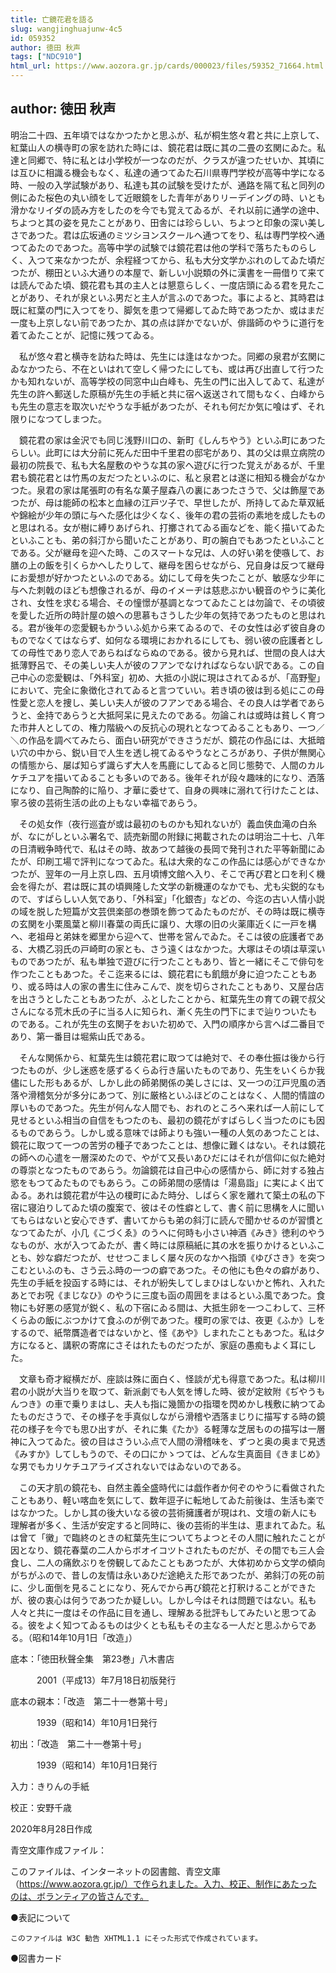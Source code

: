 ```yaml
---
title: 亡鏡花君を語る
slug: wangjinghuajunw-4c5
id: 059352
author: 徳田 秋声
tags: ["NDC910"]
html_url: https://www.aozora.gr.jp/cards/000023/files/59352_71664.html
---
```


## author: 徳田 秋声

明治二十四、五年頃ではなかつたかと思ふが、私が桐生悠々君と共に上京して、紅葉山人の横寺町の家を訪れた時には、鏡花君は既に其の二畳の玄関にゐた。私達と同郷で、特に私とは小学校が一つなのだが、クラスが違つたせいか、其頃には互ひに相識る機会もなく、私達の通つてゐた石川県専門学校が高等中学になる時、一般の入学試験があり、私達も其の試験を受けたが、通路を隔て私と同列の側にゐた桜色の丸い顔をして近眼鏡をした青年がありリーデイングの時、いとも滑かなリイダの読み方をしたのを今でも覚えてゐるが、それ以前に通学の途中、ちよつと其の姿を見たことがあり、田舎には珍らしい、ちよつと印象の深い美しさであつた。君は広坂通のミツシヨンスクールへ通つてをり、私は専門学校へ通つてゐたのであつた。高等中学の試験では鏡花君は他の学科で落ちたものらしく、入つて来なかつたが、余程経つてから、私も大分文学かぶれのしてゐた頃だつたが、棚田といふ大通りの本屋で、新しい小説類の外に漢書を一冊借りて来ては読んでゐた頃、鏡花君も其の主人とは懇意らしく、一度店頭にゐる君を見たことがあり、それが泉といふ男だと主人が言ふのであつた。事によると、其時君は既に紅葉の門に入つてをり、脚気を患つて帰郷してゐた時であつたか、或はまだ一度も上京しない前であつたか、其の点は詳かでないが、俳諧師のやうに道行を着てゐたことが、記憶に残つてゐる。

　私が悠々君と横寺を訪ねた時は、先生には逢はなかつた。同郷の泉君が玄関にゐなかつたら、不在といはれて空しく帰つたにしても、或は再び出直して行つたかも知れないが、高等学校の同窓中山白峰も、先生の門に出入してゐて、私達が先生の許へ郵送した原稿が先生の手紙と共に宿へ返送されて間もなく、白峰からも先生の意志を取次いだやうな手紙があつたが、それも何だか気に喰はず、それ限りになつてしまつた。

　鏡花君の家は金沢でも同じ浅野川口の、新町《しんちやう》といふ町にあつたらしい。此町には大分前に死んだ田中千里君の邸宅があり、其の父は県立病院の最初の院長で、私も大名屋敷のやうな其の家へ遊びに行つた覚えがあるが、千里君も鏡花君とは竹馬の友だつたといふのに、私と泉君とは遂に相知る機会がなかつた。泉君の家は尾張町の有名な菓子屋森八の裏にあつたさうで、父は飾屋であつたが、母は能師の松本と血縁の江戸ツ子で、早世したが、所持してゐた草双紙や錦絵が少年の頭に与へた感化は少くなく、後年の君の芸術の素地を成したものと思はれる。女が樹に縛りあげられ、打擲されてゐる画などを、能く描いてゐたといふことも、弟の斜汀から聞いたことがあり、町の腕白でもあつたといふことである。父が継母を迎へた時、このスマートな兄は、人の好い弟を使嗾して、お膳の上の飯を引くらかへしたりして、継母を困らせながら、兄自身は反つて継母にお愛想が好かつたといふのである。幼にして母を失つたことが、敏感な少年に与へた刺戟のほども想像されるが、母のイメーヂは慈悲ぶかい観音のやうに美化され、女性を求むる場合、その憧憬が基調となつてゐたことは勿論で、その頃彼を愛した近所の時計屋の娘への思慕もさうした少年の気持であつたものと思はれる。君が後年の恋愛観もかういふ処から来てゐるので、その女性は必ず彼自身のものでなくてはならず、如何なる環境におかれるにしても、弱い彼の庇護者としての母性であり恋人であらねばならぬのである。彼から見れば、世間の良人は大抵薄野呂で、その美しい夫人が彼のフアンでなければならない訳である。この自己中心の恋愛観は、「外科室」初め、大抵の小説に現はされてゐるが、「高野聖」において、完全に象徴化されてゐると言つていい。若き頃の彼は到る処にこの母性愛と恋人を捜し、美しい夫人が彼のフアンである場合、その良人は学者であらうと、金持であらうと大抵阿呆に見えたのである。勿論これは或時は貧しく育つた市井人としての、権力階級への反抗心の現れとなつてゐることもあり、一つ／＼の作品を調べてみたら、面白い研究ができさうだが、鏡花の作品には、大抵暗い穴の中から、鋭い目で人生を透し視てゐるやうなところがあり、子供が無関心の情態から、屡ば知らず識らず大人を馬鹿にしてゐると同じ態勢で、人間のカルケチユアを描いてゐることも多いのである。後年それが段々趣味的になり、洒落になり、自己陶酔的に陥り、才華に委せて、自身の興味に溺れて行けたことは、寧ろ彼の芸術生活の此の上もない幸福であらう。

　その処女作（夜行巡査が或は最初のものかも知れないが）義血侠血滝の白糸が、なにがしといふ署名で、読売新聞の附録に掲載されたのは明治二十七、八年の日清戦争時代で、私はその時、故あつて越後の長岡で発刊された平等新聞にゐたが、印刷工場で評判になつてゐた。私は大衆的なこの作品には感心ができなかつたが、翌年の一月上京し四、五月頃博文館へ入り、そこで再び君と口を利く機会を得たが、君は既に其の頃興隆した文学の新機運のなかでも、尤も尖鋭的なもので、すばらしい人気であり、「外科室」「化銀杏」などの、今迄の古い人情小説の域を脱した短篇が文芸倶楽部の巻頭を飾つてゐたものだが、その時は既に横寺の玄関を小栗風葉と柳川春葉の両氏に譲り、大塚の旧の火薬庫近くに一戸を構へ、老祖母と弟妹を郷里から迎へて、世帯を営んでゐた。そこは彼の庇護者である、大橋乙羽氏の戸崎町の家とも、さう遠くはなかつた。大塚はその頃は草深いものであつたが、私も単独で遊びに行つたこともあり、皆と一緒にそこで俳句を作つたこともあつた。そこ迄来るには、鏡花君にも飢餓が身に迫つたこともあり、或る時は人の家の書生に住みこんで、炭を切らされたこともあり、又屋台店を出さうとしたこともあつたが、ふとしたことから、紅葉先生の育ての親で叔父さんになる荒木氏の子に当る人に知られ、漸く先生の門下にまで辿りついたものである。これが先生の玄関子をおいた初めで、入門の順序から言へば二番目であり、第一番目は堀紫山氏である。

　そんな関係から、紅葉先生は鏡花君に取つては絶対で、その奉仕振は後から行つたものが、少し迷惑を感ずるくらゐ行き届いたものであり、先生をいくらか我儘にした形もあるが、しかし此の師弟関係の美しさには、又一つの江戸児風の洒落や滑稽気分が多分にあつて、別に厳格といふほどのことはなく、人間的情誼の厚いものであつた。先生が何んな人間でも、おれのところへ来れば一人前にして見せるといふ相当の自信をもつたのも、最初の鏡花がすばらしく当つたのにも因るものであらう。しかし或る意味では師よりも強い一種の人気のあつたことは、鏡花に取つて一つの苦労の種子であつたことは、想像に難くはない。それは鏡花の師への心遣を一層深めたので、やがて又長いあひだにはそれが信仰に似た絶対の尊崇となつたものであらう。勿論鏡花は自己中心の感情から、師に対する独占慾をもつてゐたものでもあらう。この師弟間の感情は「湯島詣」に実によく出てゐる。あれは鏡花君が牛込の榎町にゐた時分、しばらく家を離れて築土の私の下宿に寝泊りしてゐた頃の腹案で、彼はその性癖として、書く前に思構を人に聞いてもらはないと安心できず、書いてからも弟の斜汀に読んで聞かせるのが習慣となつてゐたが、小几《こづくゑ》のうへに何時も小さい神酒《みき》徳利のやうなものが、水が入つてゐたが、書く時には原稿紙に其の水を振りかけるといふことも、妙な癖だつたが、せせつこましく屡々灰のなかへ指頭《ゆびさき》を突つこむといふのも、さう云ふ時の一つの癖であつた。その他にも色々の癖があり、先生の手紙を投函する時には、それが紛失してしまひはしないかと怖れ、入れたあとでお呪《まじなひ》のやうに三度も函の周囲をまはるといふ風であつた。食物にも好悪の感覚が鋭く、私の下宿にゐる間は、大抵生卵を一つこわして、三杯くらゐの飯にぶつかけて食ふのが例であつた。榎町の家では、夜更《ふか》しをするので、紙幣贋造者ではないかと、怪《あや》しまれたこともあつた。私は夕方になると、講釈の寄席にさそはれたものだつたが、家庭の愚痴もよく耳にした。

　文章も奇才縦横だが、座談は殊に面白く、怪談が尤も得意であつた。私は柳川君の小説が大当りを取つて、新派劇でも人気を博した時、彼が定紋附《ぢやうもんつき》の車で乗りまはし、夫人も指に幾箇かの指環を閃めかし桟敷に納つてゐたものださうで、その様子を手真似しながら滑稽や洒落まじりに描写する時の鏡花の様子を今でも思ひ出すが、それに集《たか》る軽薄な芝居ものの描写は一層神に入つてゐた。彼の目はさういふ点で人間の滑稽味を、ずつと奥の奥まで見透《みすか》してしもうので、その口にかゝつては、どんな生真面目《きまじめ》な男でもカリケチユアライズされないではゐないのである。

　この天才肌の鏡花も、自然主義全盛時代には戯作者か何ぞのやうに看做されたこともあり、軽い喀血を気にして、数年逗子に転地してゐた前後は、生活も楽ではなかつた。しかし其の後大いなる彼の芸術擁護者が現はれ、文壇の新人にも理解者が多く、生活が安定すると同時に、後の芸術的半生は、恵まれてゐた。私は曾て「黴」で臨終のときの紅葉先生についてちよつとその人間に触れたことが因となり、鏡花春葉の二人からボオイコツトされたものだが、その間でも三人会食し、二人の痛飲ぶりを傍観してゐたこともあつたが、大体初めから文学の傾向がちがふので、昔しの友情は永いあひだ途絶えた形であつたが、弟斜汀の死の前に、少し面倒を見ることになり、死んでから再び鏡花と打釈けることができたが、彼の衷心は何うであつたか疑しい。しかし今はそれは問題ではない。私も人々と共に一度はその作品に目を通し、理解ある批評もしてみたいと思つてゐる。彼をよく知つてゐるものは少くとも私もその主なる一人だと思ふからである。（昭和14年10月1日「改造」）













底本：「徳田秋聲全集　第23巻」八木書店

　　　2001（平成13）年7月18日初版発行

底本の親本：「改造　第二十一巻第十号」

　　　1939（昭和14）年10月1日発行

初出：「改造　第二十一巻第十号」

　　　1939（昭和14）年10月1日発行

入力：きりんの手紙

校正：安野千歳

2020年8月28日作成

青空文庫作成ファイル：

このファイルは、インターネットの図書館、青空文庫（https://www.aozora.gr.jp/）で作られました。入力、校正、制作にあたったのは、ボランティアの皆さんです。











●表記について


	このファイルは W3C 勧告 XHTML1.1 にそった形式で作成されています。







●図書カード
